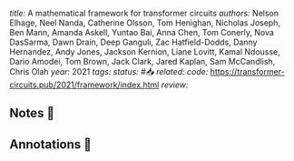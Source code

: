 *title:* A mathematical framework for transformer circuits
*authors:* Nelson Elhage, Neel Nanda, Catherine Olsson, Tom Henighan, Nicholas Joseph, Ben Mann, Amanda Askell, Yuntao Bai, Anna Chen, Tom Conerly, Nova DasSarma, Dawn Drain, Deep Ganguli, Zac Hatfield-Dodds, Danny Hernandez, Andy Jones, Jackson Kernion, Liane Lovitt, Kamal Ndousse, Dario Amodei, Tom Brown, Jack Clark, Jared Kaplan, Sam McCandlish, Chris Olah
*year:* 2021
*tags:* 
*status:* #📥
*related:*
*code:*
https://transformer-circuits.pub/2021/framework/index.html
*review:*

## Notes 📍

## Annotations 📖
